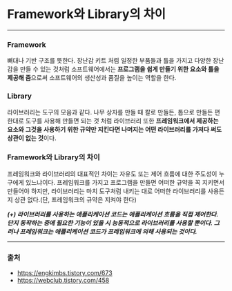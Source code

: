 # Framework와 Library의 차이 #
----------------
### Framework ###
뼈대나 기반 구조를 뜻한다. 장난감 키트 처럼 일정한 부품들과 틀을 가지고 다양한 장난감을 만들 수 있는 것처럼 소프트웨어에서는 **프로그램을 쉽게 만들기 위한 요소와 틀을 제공해 줌**으로써 소프트웨어의 생산성과 품질을 높이는 역할을 한다.

### Library ###
라이브러리는 도구의 모음과 같다. 나무 상자를 만들 때 칼로 만들든, 톱으로 만들든 편한대로 도구를 사용해 만들면 되는 것 처럼 라이브러리 또한 **프레임워크에서 제공하는 요소와 그것을 사용하기 위한 규약만 지킨다면 나머지는 어떤 라이브러리를 가져다 써도 상관이 없는 것**이다.

### Framework와 Library의 차이 ###
프레임워크와 라이브러리의 대표적인 차이는 자유도 또는 제어 흐름에 대한 주도성이 누구에게 있느냐이다. 프레임워크를 가지고 프로그램을 만들면 어떠한 규약을 꼭 지키면서 만들어야 하지만, 라이브러리는 마치 도구처럼 내키는 대로 어떠한 라이브러리를 사용든지 상관 없다.(단, 프레임워크의 규약은 지켜야 한다)

***(+) 라이브러리를 사용하는 애플리케이션 코드는 애플리케이션 흐름을 직접 제어한다. 단지 동작하는 중에 필요한 기능이 있을 시 능동적으로 라이브러리를 사용할 뿐이다. 그러나 프레임워크는 애플리케이션 코드가 프레임워크에 의해 사용되는 것이다.***

---------
### 출처 ###
* <https://engkimbs.tistory.com/673>
* <https://webclub.tistory.com/458>